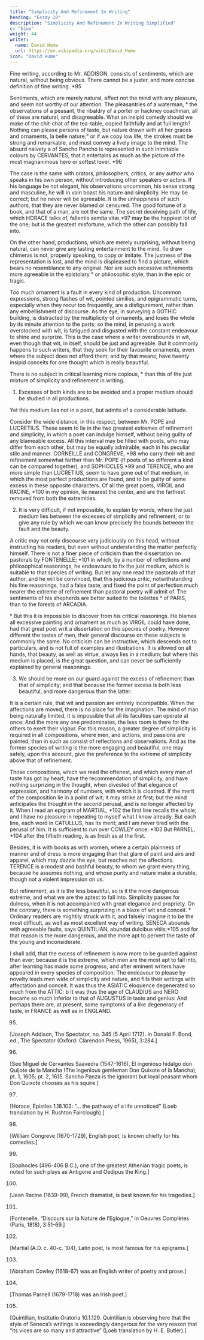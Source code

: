 ```yaml
---
title: "Simplicity And Refinement In Writing"
heading: "Essay 20"
description: "Simplicity And Refinement In Writing Simplified"
c: "blue"
weight: 44
writer:
  name: David Hume
  url: https://en.wikipedia.org/wiki/David_Hume
icon: "David Hume"
--- 
```



Fine writing, according to Mr. ADDISON, consists of sentiments, which are natural, without being obvious. There cannot be a juster, and more concise definition of fine writing.
*95


Sentiments, which are merely natural, affect not the mind with any pleasure, and seem not worthy of our attention. The pleasantries of a waterman,
° the observations of a peasant, the ribaldry of a porter or hackney coachman, all of these are natural, and disagreeable. What an insipid comedy should we make of the chit-chat of the tea-table, copied faithfully and at full length? Nothing can please persons of taste, but nature drawn with all her graces and ornaments,
la belle nature;° or if we copy low life, the strokes must be strong and remarkable, and must convey a lively image to the mind. The absurd naivety a of Sancho Pancho is represented in such inimitable colours by CERVANTES, that it entertains as much as the picture of the most magnanimous hero or softest lover.
*96


The case is the same with orators, philosophers, critics, or any author who speaks in his own person, without introducing other speakers or actors. If his language be not elegant, his observations uncommon, his sense strong and masculine, he will in vain boast his nature and simplicity. He may be correct; but he never will be agreeable. It is the unhappiness of such authors, that they are never blamed or censured. The good fortune of a book, and that of a man, are not the same. The secret deceiving path of life, which HORACE talks of,
fallentis semita vitæ,*97 may be the happiest lot of the one; but is the greatest misfortune, which the other can possibly fall into.


On the other hand, productions, which are merely surprising, without being natural, can never give any lasting entertainment to the mind. To draw chimeras is not, properly speaking, to copy or imitate. The justness of the representation is lost, and the mind is displeased to find a picture, which bears no resemblance to any original. Nor are such excessive refinements more agreeable in the epistolary
° or philosophic style, than in the epic or tragic. 

Too much ornament is a fault in every kind of production. Uncommon expressions, strong flashes of wit, pointed similies, and epigrammatic turns, especially when they recur too frequently, are a disfigurement, rather than any embellishment of discourse. As the eye, in surveying a GOTHIC building, is distracted by the multiplicity of ornaments, and loses the whole by its minute attention to the parts; so the mind, in perusing a work overstocked with wit, is fatigued and disgusted with the constant endeavour to shine and surprize. This is the case where a writer overabounds in wit, even though that wit, in itself, should be just and agreeable. But it commonly happens to such writers, that they seek for their favourite ornaments, even where the subject does not afford them; and by that means, have twenty insipid conceits for one thought which is really beautiful.


There is no subject in critical learning more copious, ° than this of the just mixture of simplicity and refinement in writing. <!-- ; and therefore, not to wander in too large a field, I shall confine myself to a few general observations on that head. -->

1. Excesses of both kinds are to be avoided and a proper medium should be studied in all productions. 

Yet this medium lies not in a point, but admits of a considerable latitude. 

Consider the wide distance, in this respect, between Mr. POPE and LUCRETIUS. These seem to lie in the two greatest extremes of refinement and simplicity, in which a poet can indulge himself, without being guilty of any blameable excess. All this interval may be filled with poets, who may differ from each other, but may be equally admirable, each in his peculiar stile and manner. CORNEILLE and CONGREVE,
*98 who carry their wit and refinement somewhat farther than Mr. POPE (if poets of so different a kind can be compared together), and SOPHOCLES
*99 and TERENCE, who are more simple than LUCRETIUS, seem to have gone out of that medium, in which the most perfect productions are found, and to be guilty of some excess in these opposite characters. Of all the great poets, VIRGIL and RACINE,
*100 in my opinion, lie nearest the center, and are the farthest removed from both the extremities.


2. It is very difficult, if not impossible, to explain by words, where the just medium lies between the excesses of simplicity and refinement, or to give any rule by which we can know precisely the bounds between the fault and the beauty. 

A critic may not only discourse very judiciously on this head, without instructing his readers, but even without understanding the matter perfectly himself. There is not a finer piece of criticism than the dissertation on pastorals by FONTENELLE;
*101 in which, by a number of reflections and philosophical reasonings, he endeavours to fix the just medium, which is suitable to that species of writing. But let any one read the pastorals of that author, and he will be convinced, that this judicious critic, notwithstanding his fine reasonings, had a false taste, and fixed the point of perfection much nearer the extreme of refinement than pastoral poetry will admit of. The sentiments of his shepherds are better suited to the toilettes
° of PARIS, than to the forests of ARCADIA. 

° But this it is impossible to discover from his critical reasonings. He blames all excessive painting and ornament as much as VIRGIL could have done, had that great poet writ a dissertation on this species of poetry. However different the tastes of men, their general discourse on these subjects is commonly the same. No criticism can be instructive, which descends not to particulars, and is not full of examples and illustrations. It is allowed on all hands, that beauty, as well as virtue, always lies in a medium; but where this medium is placed, is the great question, and can never be sufficiently explained by general reasonings.

3. We should be more on our guard against the excess of refinement than that of simplicity; and that because the former excess is both less beautiful, and more dangerous than the latter.

It is a certain rule, that wit and passion are entirely incompatible. When the affections are moved, there is no place for the imagination. The mind of man being naturally limited, it is impossible that all its faculties can operate at once: And the more any one predominates, the less room is there for the others to exert their vigour. For this reason, a greater degree of simplicity is required in all compositions, where men, and actions, and passions are painted, than in such as consist of reflections and observations. And as the former species of writing is the more engaging and beautiful, one may safely, upon this account, give the preference to the extreme of simplicity above that of refinement.

Those compositions, which we read the oftenest, and which every man of taste has got by heart, have the recommendation of simplicity, and have nothing surprizing in the thought, when divested of that elegance of expression, and harmony of numbers, with which it is cloathed. If the merit of the composition lie in a point of wit; it may strike at first; but the mind anticipates the thought in the second perusal, and is no longer affected by it. When I read an epigram of MARTIAL, *102 the first line recalls the whole; and I have no pleasure in repeating to myself what I know already. But each line, each word in CATULLUS, has its merit; and I am never tired with the perusal of him. It is sufficient to run over COWLEY once: *103 But PARNEL,
*104 after the fiftieth reading, is as fresh as at the first.


Besides, it is with books as with women, where a certain plainness of manner and of dress is more engaging than that glare of paint and airs and apparel, which may dazzle the eye, but reaches not the affections. TERENCE is a modest and bashful beauty, to whom we grant every thing, because he assumes nothing, and whose purity and nature make a durable, though not a violent impression on us.


But refinement, as it is the less beautiful, so is it the more
dangerous extreme, and what we are the aptest to fall into. Simplicity passes for dulness, when it is not accompanied with great elegance and propriety. On the contrary, there is something surprizing in a blaze of wit and conceit.
° Ordinary readers are mightily struck with it, and falsely imagine it to be the most difficult, as well as most excellent way of writing. SENECA abounds with agreeable faults, says QUINTILIAN,
abundat dulcibus vitiis;*105 and for that reason is the more dangerous, and the more apt to pervert the taste of the young and inconsiderate.


I shall add, that the excess of refinement is now more to be guarded against than ever; because it is the extreme, which men are the most apt to fall into, after learning has made some progress, and after eminent writers have appeared in every species of composition. The endeavour to please by novelty leads men wide of simplicity and nature, and fills their writings with affectation and conceit. It was thus the ASIATIC eloquence degenerated so much from the ATTIC:
b It was thus the age of CLAUDIUS and NERO became so much inferior to that of AUGUSTUS in taste and genius: And perhaps there are, at present, some symptoms of a like degeneracy of taste, in FRANCE as well as in ENGLAND.


95.
[Joseph Addison,
The Spectator, no. 345 (5 April 1712). In Donald F. Bond, ed.,
The Spectator (Oxford: Clarendon Press, 1965), 3:284.]

96.
[See Miguel de Cervantes Saavedra (1547-1616),
El ingenioso hidalgo don Quijote de la Mancha (The ingenious gentleman Don Quixote of la Mancha), pt. 1, 1605; pt. 2, 1615. Sancho Panza is the ignorant but loyal peasant whom Don Quixote chooses as his squire.]

97.
[Horace,
Epistles 1.18.103: “… the pathway of a life unnoticed” (Loeb translation by H. Rushton Fairclough).]

98.
[William Congreve (1670-1729), English poet, is known chiefly for his comedies.]

99.
[Sophocles (496-406 B.C.), one of the greatest Athenian tragic poets, is noted for such plays as
Antigone and
Oedipus the King.]

100.
[Jean Racine (1639-99), French dramatist, is best known for his tragedies.]

101.
[Fontenelle, “Discours sur la Nature de l’Eglogue,” in
Oeuvres Complètes (Paris, 1818), 3:51-69.]

102.
[Martial (A.D. c. 40-c. 104), Latin poet, is most famous for his epigrams.]

103.
[Abraham Cowley (1618-67) was an English writer of poetry and prose.]

104.
[Thomas Parnell (1679-1718) was an Irish poet.]

105.
[Quintilian,
Institutio Oratoria 10.1.129. Quintilian is observing here that the style of Seneca’s writings is exceedingly dangerous for the very reason that “its vices are so many and attractive” (Loeb translation by H. E. Butler).]
